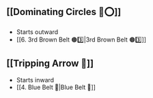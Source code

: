 ## [[Dominating Circles 💪⭕]]

- Starts outward
- [[6. 3rd Brown Belt 🟤3️⃣|3rd Brown Belt 🟤3️⃣]]

## [[Tripping Arrow 🏹]]

- Starts inward
- [[4. Blue Belt 🔵|Blue Belt 🔵]]
